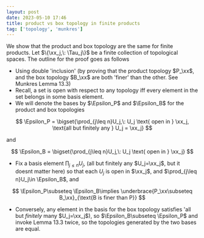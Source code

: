```yaml
---
layout: post
date: 2023-05-10 17:46
title: product vs box topology in finite products
tag: ['topology', 'munkres']
---
```

We show that the product and box topology are the same for finite products. Let $\{\xx_j,\: \Tau_j\}$ be a finite collection of topological spaces. The outline for the proof goes as follows

- Using double 'inclusion' (by proving that the product topology $P_\xx$, and the box topology $B_\xx$ are both 'finer' than the other. See Munkres Lemma 13.3)
- Recall, a set is open with respect to any topology iff every element in the set belongs in some basis element.
- We will denote the bases by $\Epsilon_P$ and $\Epsilon_B$ for the product and box topologies

$$
\Epsilon_P = \bigset{\prod_{j\leq n}U_j,\: U_j \text{ open in } \xx_j, \text{all but finitely any } U_j = \xx_j}
$$

and

$$
    \Epsilon_B = \bigset{\prod_{j\leq n}U_j,\: U_j \text{ open in } \xx_j}
$$

- Fix a basis element $\prod_{j\leq n}U_j$, (all but finitely any $U_j=\xx_j$, but it doesnt matter here) so that each $U_j$ is open in $\xx_j$, and $\prod_{j\leq n}U_j\in \Epsilon_B$, and

$$
    \Epsilon_P\subseteq \Epsilon_B\implies \underbrace{P_\xx\subseteq B_\xx}_{\text{B is finer than P}}
$$

- Conversely, any element in the basis for the box topology satisfies 'all but *finitely* many $U_j=\xx_j$), so $\Epsilon_B\subseteq \Epsilon_P$ and invoke Lemma 13.3 twice, so the topologies generated by the two bases are equal.